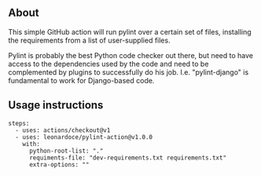 ## About

This simple GitHub action will run pylint over a certain set of files,
installing the requirements from a list of user-supplied files.

Pylint is probably the best Python code checker out there, but need to have
access to the dependencies used by the code and need to be complemented by
plugins to successfully do his job. I.e. "pylint-django" is fundamental to work
for Django-based code.

## Usage instructions

```
steps:
  - uses: actions/checkout@v1
  - uses: leonardoce/pylint-action@v1.0.0
    with:
      python-root-list: "."
      requiments-file: "dev-requirements.txt requirements.txt"
      extra-options: ""
```

